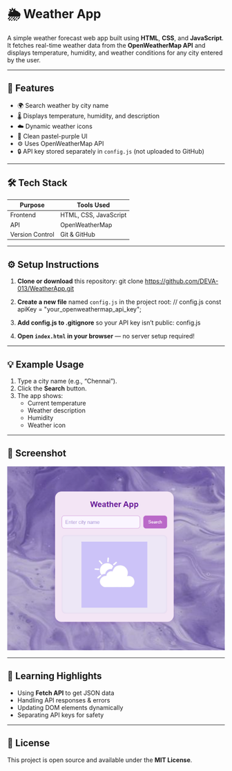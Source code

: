 # 🌦 Weather App

A simple weather forecast web app built using **HTML**, **CSS**, and **JavaScript**.  
It fetches real-time weather data from the **OpenWeatherMap API** and displays temperature, humidity, and weather conditions for any city entered by the user.

---

## 🚀 Features

- 🌍 Search weather by city name  
- 🌡 Displays temperature, humidity, and description  
- ☁️ Dynamic weather icons  
- 💜 Clean pastel-purple UI  
- ⚙️ Uses OpenWeatherMap API  
- 🔒 API key stored separately in `config.js` (not uploaded to GitHub)

---

## 🛠️ Tech Stack

| Purpose | Tools Used |
|----------|-------------|
| Frontend | HTML, CSS, JavaScript |
| API | OpenWeatherMap |
| Version Control | Git & GitHub |

---


## ⚙️ Setup Instructions

1. **Clone or download** this repository:
   git clone https://github.com/DEVA-013/WeatherApp.git

2. **Create a new file** named `config.js` in the project root:
   // config.js
   const apiKey = "your_openweathermap_api_key";

3. **Add config.js to .gitignore** so your API key isn’t public:
   config.js

4. **Open `index.html` in your browser** — no server setup required!

---

## 💡 Example Usage

1. Type a city name (e.g., “Chennai”).  
2. Click the **Search** button.  
3. The app shows:  
   - Current temperature  
   - Weather description  
   - Humidity  
   - Weather icon  

---

## 📸 Screenshot 

![Weather App Preview](assets/preview.png)

---

## 🧠 Learning Highlights

- Using **Fetch API** to get JSON data  
- Handling API responses & errors  
- Updating DOM elements dynamically  
- Separating API keys for safety  

---

## 📝 License

This project is open source and available under the **MIT License**.
